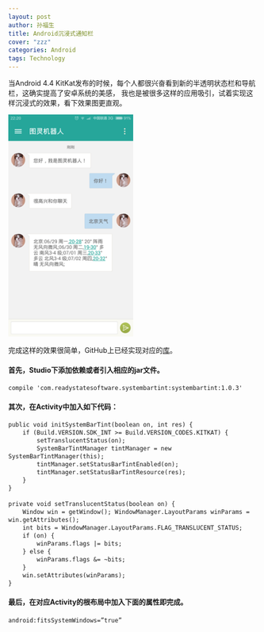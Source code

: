 ```yaml
---
layout: post
author: 孙福生
title: Android沉浸式通知栏
cover: "zzz"
categories: Android
tags: Technology
---
```


当Android 4.4 KitKat发布的时候，每个人都很兴奋看到新的半透明状态栏和导航栏，这确实提高了安卓系统的美感，
我也是被很多这样的应用吸引，试着实现这样沉浸式的效果，看下效果图更直观。

<img src="/assets/android_systembartint_icon.png" style="width: 50%;">

完成这样的效果很简单，GitHub上已经实现对应的[库](https://github.com/jgilfelt/SystemBarTint)。

#### 首先，Studio下添加依赖或者引入相应的jar文件。

	compile 'com.readystatesoftware.systembartint:systembartint:1.0.3'

#### 其次，在Activity中加入如下代码：

	public void initSystemBarTint(boolean on, int res) {
        if (Build.VERSION.SDK_INT >= Build.VERSION_CODES.KITKAT) {
            setTranslucentStatus(on);
            SystemBarTintManager tintManager = new SystemBarTintManager(this);
            tintManager.setStatusBarTintEnabled(on);
            tintManager.setStatusBarTintResource(res);
        }
    }

    private void setTranslucentStatus(boolean on) {
        Window win = getWindow(); WindowManager.LayoutParams winParams = win.getAttributes();
        int bits = WindowManager.LayoutParams.FLAG_TRANSLUCENT_STATUS;
        if (on) {
            winParams.flags |= bits;
        } else {
            winParams.flags &= ~bits;
        }
        win.setAttributes(winParams);
    }

#### 最后，在对应Activity的根布局中加入下面的属性即完成。

	android:fitsSystemWindows=”true” 

